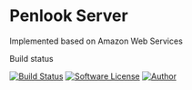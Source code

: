 # Penlook Server

Implemented based on Amazon Web Services

Build status

[![Build Status](https://travis-ci.org/penlook/server.svg?branch=master)](https://travis-ci.org/penlook/server) [![Software License](https://img.shields.io/badge/license-GNU-blue.svg?style=flat)](LICENSE.md) [![Author](http://img.shields.io/badge/author-penlook-red.svg?style=flat)](https://github.com/penlook)
